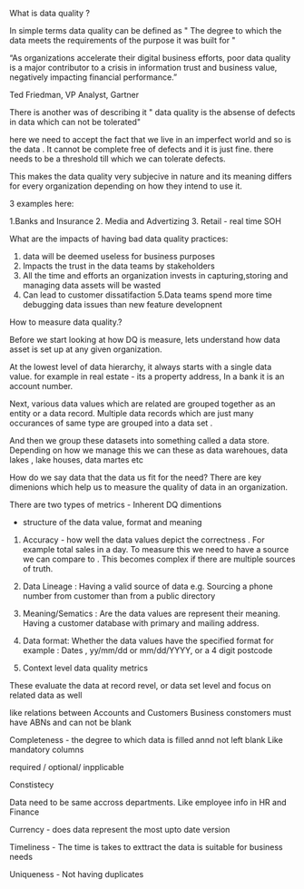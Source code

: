What is data quality ?


In simple terms data quality can be defined as
" The degree to which the data meets the requirements of the purpose it was built for "

“As organizations accelerate their digital business efforts, poor data quality is a major contributor to a crisis in information trust and business value, negatively impacting financial performance.”

Ted Friedman, VP Analyst, Gartner

There is another was of describing it " data quality is the absense of defects in data which can not be tolerated"

here we need to accept the fact that we live in an imperfect world and so is the data . It cannot be complete free of defects and it is just fine.
there needs to be a threshold till which we can tolerate defects.


This makes the data quality very subjecive in nature  and its meaning differs for every organization depending on how they intend to use it.

3 examples here:

1.Banks and Insurance
2. Media and Advertizing
3. Retail - real time SOH


What are the impacts of having bad data quality practices:

1. data will be  deemed useless for business purposes 
2. Impacts the trust in the data teams by stakeholders
3. All the time and efforts an organization invests in capturing,storing and managing data assets will be wasted
4. Can lead to customer dissatifaction
5.Data teams spend more time debugging data issues than new feature developnent 

How to measure data quality.?

Before we start looking at how DQ is measure, lets understand how data asset  is set up at any given organization.

At the lowest level of data hierarchy, it always starts with a single data value. for example in real estate - its a property address, 
In a bank it is an account number.

Next, various data values which are related are grouped together as an entity or a data record. 
Multiple data records which are just many occurances of same type are grouped into a data set . 

And then we group these datasets into something called a data store. Depending on how we manage this we can these as data warehoues, data lakes , lake houses, data martes etc

<insert picture here>

 
 How do we say data that the data us fit for the need?
 There are key dimenions which help us to measure the quality of data in an organization.
 
 There are two types of metrics - Inherent DQ dimentions
 - structure of the data value, format and meaning
 1. Accuracy - 
 how well the data values depict the correctness .
 For example total sales in a day. To measure this we need to have a source we can compare to . This becomes complex if there are multiple sources of truth.
 
 2. Data Lineage : Having a valid source of data
 e.g. Sourcing a phone number from customer than from a public directory
 
 3. Meaning/Sematics : Are the data values are represent their meaning.
  Having a customer database with primary and mailing address. 
  
 4. Data format: Whether the data values have the specified format
 for example : Dates , yy/mm/dd or mm/dd/YYYY, or a 4 digit postcode
 
 
 
2. Context level data quality metrics

These evaluate the data at record revel, or data set level and focus on related data as well

like relations between Accounts and Customers
Business constomers must have ABNs and can not be blank 


Completeness - the degree to which data is filled annd not left blank
Like mandatory columns

required / optional/ inpplicable

Constistecy

Data need to be same accross departments. 
Like employee info in HR and Finance

Currency - does data represent the most upto date version

Timeliness - The time is takes to exttract the data is suitable for business needs

Uniqueness - Not having duplicates

